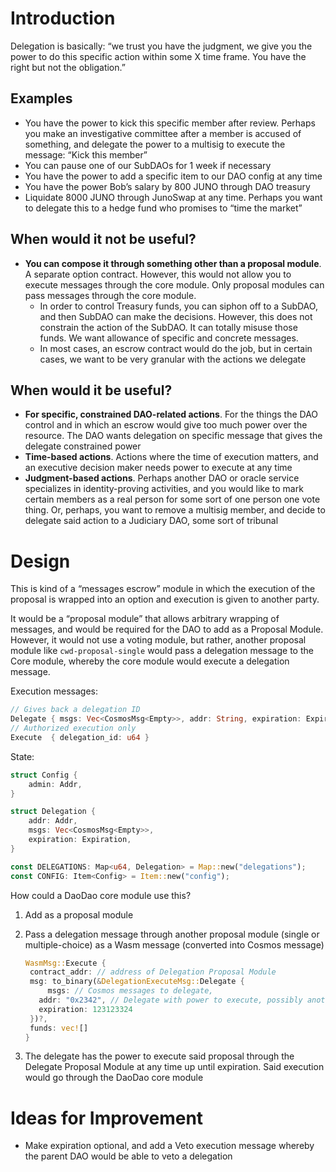 # Introduction

Delegation is basically: “we trust you have the judgment, we give you the power to do this specific action within some X time frame. You have the right but not the obligation.”

## Examples 
- You have the power to kick this specific member after review. Perhaps you make an investigative committee after a member is accused of something, and delegate the power to a multisig to execute the message: “Kick this member”
- You can pause one of our SubDAOs for 1 week if necessary
- You have the power to add a specific item to our DAO config at any time
- You have the power Bob’s salary by 800 JUNO through DAO treasury
- Liquidate 8000 JUNO through JunoSwap at any time. Perhaps you want to delegate this to a hedge fund who promises to “time the market”

## When would it not be useful?

- **You can compose it through something other than a proposal module**. A separate option contract. However, this would not allow you to execute messages through the core module. Only proposal modules can pass messages through the core module.
  - In order to control Treasury funds, you can siphon off to a SubDAO, and then SubDAO can make the decisions. However, this does not constrain the action of the SubDAO. It can totally misuse those funds. We want allowance of specific and concrete messages.
  - In most cases, an escrow contract would do the job, but in certain cases, we want to be very granular with the actions we delegate

## When would it be useful?

- **For specific, constrained DAO-related actions**. For the things the DAO control and in which an escrow would give too much power over the resource. The DAO wants delegation on specific message that gives the delegate constrained power
- **Time-based actions**. Actions where the time of execution matters, and an executive decision maker needs power to execute at any time
- **Judgment-based actions**. Perhaps another DAO or oracle service specializes in identity-proving activities, and you would like to mark certain members as a real person for some sort of one person one vote thing. Or, perhaps, you want to remove a multisig member, and decide to delegate said action to a Judiciary DAO, some sort of tribunal



# Design

This is kind of a “messages escrow” module in which the execution of the proposal is wrapped into an option and execution is given to another party.


It would be a “proposal module” that allows arbitrary wrapping of messages, and would be required for the DAO to add as a Proposal Module. However, it would not use a voting module, but rather, another proposal module like `cwd-proposal-single` would pass a delegation message to the Core module, whereby the core module would execute a delegation message.

Execution messages:

```rust
// Gives back a delegation ID
Delegate { msgs: Vec<CosmosMsg<Empty>>, addr: String, expiration: Expiration }
// Authorized execution only
Execute  { delegation_id: u64 }
```

State:

```rust
struct Config {
    admin: Addr,
}

struct Delegation {
	addr: Addr,
	msgs: Vec<CosmosMsg<Empty>>,
	expiration: Expiration,
}

const DELEGATIONS: Map<u64, Delegation> = Map::new("delegations");
const CONFIG: Item<Config> = Item::new("config");
```

How could a DaoDao core module use this?

1. Add as a proposal module
2. Pass a delegation message through another proposal module (single or multiple-choice) as a Wasm message (converted into Cosmos message)

   ```rust
   WasmMsg::Execute {
   	contract_addr: // address of Delegation Proposal Module
   	msg: to_binary(&DelegationExecuteMsg::Delegate {
   		msgs: // Cosmos messages to delegate,
   	  addr: "0x2342", // Delegate with power to execute, possibly another DAO
   	  expiration: 123123324
   	})?,
   	funds: vec![]
   }
   ```

3. The delegate has the power to execute said proposal through the Delegate Proposal Module at any time up until expiration. Said execution would go through the DaoDao core module

# Ideas for Improvement

- Make expiration optional, and add a Veto execution message whereby the parent DAO would be able to veto a delegation
